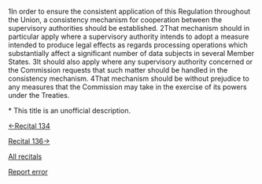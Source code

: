 
1In order to ensure the consistent application of this Regulation throughout the Union, a consistency mechanism for cooperation between the supervisory authorities should be established. 2That mechanism should in particular apply where a supervisory authority intends to adopt a measure intended to produce legal effects as regards processing operations which substantially affect a significant number of data subjects in several Member States. 3It should also apply where any supervisory authority concerned or the Commission requests that such matter should be handled in the consistency mechanism. 4That mechanism should be without prejudice to any measures that the Commission may take in the exercise of its powers under the Treaties.


\* This title is an unofficial description.




[←Recital 134](https://gdpr-info.eu/recitals/no-134/ "134 - Participation in Joint Operations")


[Recital 136→](https://gdpr-info.eu/recitals/no-136/ "136 - Binding Decisions and Opinions of the Board")


[All recitals](https://gdpr-info.eu/recitals/)

[Report error](https://gdpr-info.eu/gf/?TB_iframe=true&height=306 "Your message")

